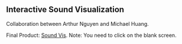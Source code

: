 ## Interactive Sound Visualization

Collaboration between Arthur Nguyen and Michael Huang.

Final Product: [Sound Vis](https://michaelyhuang23.github.io/Sound-Vis/). Note: You need to click on the blank screen.



